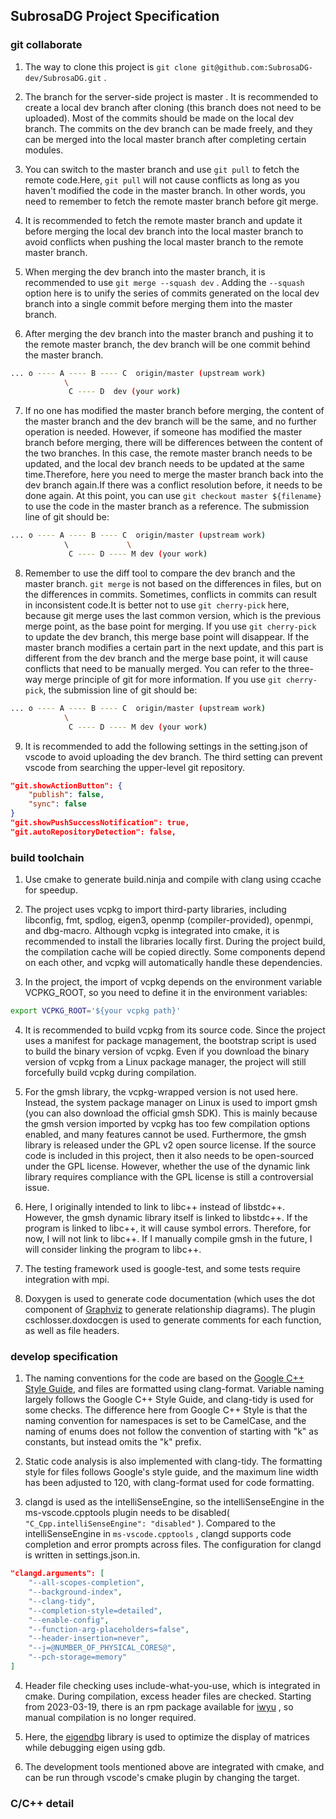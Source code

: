 ## SubrosaDG Project Specification

### git collaborate

1. The way to clone this project is `git clone git@github.com:SubrosaDG-dev/SubrosaDG.git` .

2. The branch for the server-side project is master . It is recommended to create a local dev branch after cloning (this branch does not need to be uploaded). Most of the commits should be made on the local dev branch. The commits on the dev branch can be made freely, and they can be merged into the local master branch after completing certain modules.

3. You can switch to the master branch and use `git pull` to fetch the remote code.Here, `git pull` will not cause conflicts as long as you haven't modified the code in the master branch. In other words, you need to remember to fetch the remote master branch before git merge.

4. It is recommended to fetch the remote master branch and update it before merging the local dev branch into the local master branch to avoid conflicts when pushing the local master branch to the remote master branch.

5. When merging the dev branch into the master branch, it is recommended to use `git merge --squash dev` . Adding the `--squash` option here is to unify the series of commits generated on the local dev branch into a single commit before merging them into the master branch.

6. After merging the dev branch into the master branch and pushing it to the remote master branch, the dev branch will be one commit behind the master branch.
```bash
... o ---- A ---- B ---- C  origin/master (upstream work)
            \
             C ---- D  dev (your work)
```

7. If no one has modified the master branch before merging, the content of the master branch and the dev branch will be the same, and no further operation is needed. However, if someone has modified the master branch before merging, there will be differences between the content of the two branches. In this case, the remote master branch needs to be updated, and the local dev branch needs to be updated at the same time.Therefore, here you need to merge the master branch back into the dev branch again.If there was a conflict resolution before, it needs to be done again. At this point, you can use `git checkout master ${filename}` to use the code in the master branch as a reference. The submission line of git should be:
```bash
... o ---- A ---- B ---- C  origin/master (upstream work)
            \             \
             C ---- D ---- M dev (your work)
```

8. Remember to use the diff tool to compare the dev branch and the master branch. `git merge` is not based on the differences in files, but on the differences in commits. Sometimes, conflicts in commits can result in inconsistent code.It is better not to use `git cherry-pick` here, because git merge uses the last common version, which is the previous merge point, as the base point for merging. If you use `git cherry-pick` to update the dev branch, this merge base point will disappear. If the master branch modifies a certain part in the next update, and this part is different from the dev branch and the merge base point, it will cause conflicts that need to be manually merged. You can refer to the three-way merge principle of git for more information. If you use `git cherry-pick`, the submission line of git should be:
```bash
... o ---- A ---- B ---- C  origin/master (upstream work)
            \
             C ---- D ---- M dev (your work)
```

9. It is recommended to add the following settings in the setting.json of vscode to avoid uploading the dev branch. The third setting can prevent vscode from searching the upper-level git repository.
```json
"git.showActionButton": {
    "publish": false,
    "sync": false
}
"git.showPushSuccessNotification": true,
"git.autoRepositoryDetection": false,
```

### build toolchain

1. Use cmake to generate build.ninja and compile with clang using ccache for speedup.

2. The project uses vcpkg to import third-party libraries, including libconfig, fmt, spdlog, eigen3, openmp (compiler-provided), openmpi, and dbg-macro. Although vcpkg is integrated into cmake, it is recommended to install the libraries locally first. During the project build, the compilation cache will be copied directly. Some components depend on each other, and vcpkg will automatically handle these dependencies.

3. In the project, the import of vcpkg depends on the environment variable VCPKG_ROOT, so you need to define it in the environment variables:
```bash
export VCPKG_ROOT='${your vcpkg path}'
```
4. It is recommended to build vcpkg from its source code. Since the project uses a manifest for package management, the bootstrap script is used to build the binary version of vcpkg. Even if you download the binary version of vcpkg from a Linux package manager, the project will still forcefully build vcpkg during compilation.

5. For the gmsh library, the vcpkg-wrapped version is not used here. Instead, the system package manager on Linux is used to import gmsh (you can also download the official gmsh SDK). This is mainly because the gmsh version imported by vcpkg has too few compilation options enabled, and many features cannot be used. Furthermore, the gmsh library is released under the GPL v2 open source license. If the source code is included in this project, then it also needs to be open-sourced under the GPL license. However, whether the use of the dynamic link library requires compliance with the GPL license is still a controversial issue.

6. Here, I originally intended to link to libc++ instead of libstdc++. However, the gmsh dynamic library itself is linked to libstdc++. If the program is linked to libc++, it will cause symbol errors. Therefore, for now, I will not link to libc++. If I manually compile gmsh in the future, I will consider linking the program to libc++.

7. The testing framework used is google-test, and some tests require integration with mpi.

8. Doxygen is used to generate code documentation (which uses the dot component of [Graphviz](https://www.graphviz.org) to generate relationship diagrams). The plugin cschlosser.doxdocgen is used to generate comments for each function, as well as file headers.

### develop specification

1. The naming conventions for the code are based on the [Google C++ Style Guide](https://google.github.io/styleguide/cppguide.html), and files are formatted using clang-format. Variable naming largely follows the Google C++ Style Guide, and clang-tidy is used for some checks. The difference here from Google C++ Style is that the naming convention for namespaces is set to be CamelCase, and the naming of enums does not follow the convention of starting with "k" as constants, but instead omits the "k" prefix.

2. Static code analysis is also implemented with clang-tidy. The formatting style for files follows Google's style guide, and the maximum line width has been adjusted to 120, with clang-format used for code formatting.

3. clangd is used as the intelliSenseEngine, so the intelliSenseEngine in the ms-vscode.cpptools plugin needs to be disabled( `"C_Cpp.intelliSenseEngine": "disabled"` ). Compared to the intelliSenseEngine in `ms-vscode.cpptools` , clangd supports code completion and error prompts across files. The configuration for clangd is written in settings.json.in.
```json
"clangd.arguments": [
    "--all-scopes-completion",
    "--background-index",
    "--clang-tidy",
    "--completion-style=detailed",
    "--enable-config",
    "--function-arg-placeholders=false",
    "--header-insertion=never",
    "--j=@NUMBER_OF_PHYSICAL_CORES@",
    "--pch-storage=memory"
]
```

4. Header file checking uses include-what-you-use, which is integrated in cmake. During compilation, excess header files are checked. Starting from 2023-03-19, there is an rpm package available for [iwyu](https://src.fedoraproject.org/rpms/iwyu) , so manual compilation is no longer required.

5. Here, the [eigendbg](https://github.com/dmillard/eigengdb) library is used to optimize the display of matrices while debugging eigen using gdb.

6. The development tools mentioned above are integrated with cmake, and can be run through vscode's cmake plugin by changing the target.

### C/C++ detail
